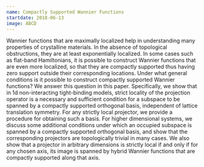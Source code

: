 ```yaml
---
name: Compactly Supported Wannier Functions
startdate: 2018-06-13
image: ABCD
---
```


Wannier functions that are maximally localized help in understanding many properties of crystalline materials. In the absence of topological obstructions, they are at least exponentially localized. In some cases such as flat-band Hamiltonians, it is possible to construct Wannier functions that are even more localized, so that they are compactly supported thus having zero support outside their corresponding locations. Under what general conditions is it possible to construct compactly supported Wannier functions? We answer this question in this paper. Specifically, we show that in 1d non-interacting tight-binding models, strict locality of the projection operator is a necessary and sufficient condition for a subspace to be spanned by a compactly supported orthogonal basis, independent of lattice translation symmetry. For any strictly local projector, we provide a procedure for obtaining such a basis. For higher dimensional systems, we discuss some additional conditions under which an occupied subspace is spanned by a compactly supported orthogonal basis, and show that the corresponding projectors are topologically trivial in many cases. We also show that a projector in arbitrary dimensions is strictly local if and only if for any chosen axis, its image is spanned by hybrid Wannier functions that are compactly supported along that axis.